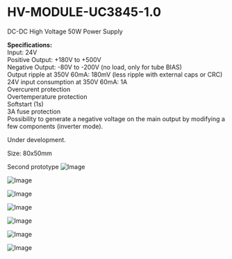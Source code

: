 # HV-MODULE-UC3845-1.0

DC-DC High Voltage 50W Power Supply 

<b>Specifications:</b><br>
Input: 24V<br>
Positive Output: +180V to +500V<br>
Negative Output: -80V to -200V (no load, only for tube BIAS)<br>
Output ripple at 350V 60mA: 180mV (less ripple with external caps or CRC)<br>
24V input consumption at 350V 60mA: 1A<br>
Overcurent protection<br>
Overtemperature protection<br>
Softstart (1s)<br>
3A fuse protection<br>
Possibility to generate a negative voltage on the main output by modifying a few components (inverter mode).
<br>

Under development.

Size: 80x50mm

Second prototype
![Image](https://github.com/user-attachments/assets/7f58a1af-ec62-44aa-819f-a93eed9e939e)

![Image](https://github.com/user-attachments/assets/7f9a70e6-f7a3-4362-b560-5d9da122fc6a)

![Image](https://github.com/user-attachments/assets/4506c8f7-d786-4b1c-8a17-9a487e093c1d)

![Image](https://github.com/user-attachments/assets/e15d518a-65ec-48c6-b159-b984191eceba)

![Image](https://github.com/user-attachments/assets/6339584a-48f5-45cb-8416-d93fa544afd3)

![Image](https://github.com/user-attachments/assets/cbd57d5b-76af-4f29-bc5c-beb47fb3cfd4)

![Image](https://github.com/user-attachments/assets/1576f4ce-130a-4c69-81e6-dd7ca1a29197)



